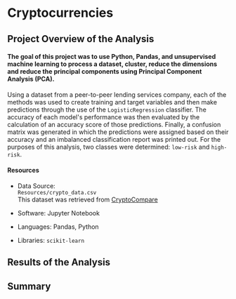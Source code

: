 # Cryptocurrencies

## Project Overview of the Analysis
#### The goal of this project was to use Python, Pandas, and unsupervised machine learning to process a dataset, cluster, reduce the dimensions and reduce the principal components using Principal Component Analysis (PCA).
Using a dataset from a peer-to-peer lending services company, each of the methods was used to create training and target variables and then make predictions through the use of the `LogisticRegression` classifier.  The accuracy of each model's performance was then evaluated by the calculation of an accuracy score of those predictions.  Finally, a confusion matrix was generated in which the predictions were assigned based on their accuracy and an imbalanced classification report was printed out.  For the purposes of this analysis, two classes were determined:  `low-risk` and `high-risk`.

#### Resources
- Data Source: <br>
`Resources/crypto_data.csv`<br> This dataset was retrieved from [CryptoCompare](https://www.cryptocompare.com/)

- Software:  Jupyter Notebook
- Languages:  Pandas, Python
- Libraries:  `scikit-learn`
  
## Results of the Analysis



## Summary
